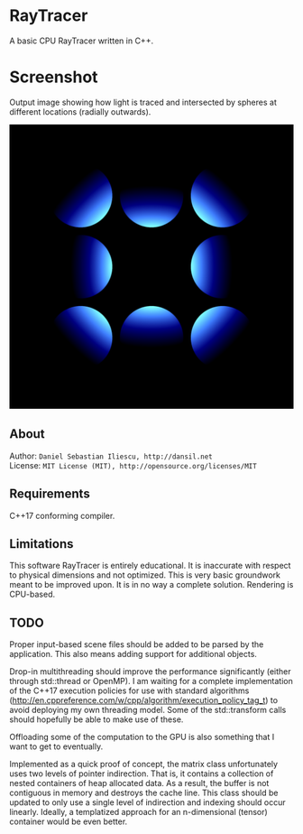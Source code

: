RayTracer
================

A basic CPU RayTracer written in C++.

Screenshot
================
Output image showing how light is traced and intersected by spheres at different locations (radially outwards).

![Output Screenshot](Resources/output.jpg)

About
------------------

Author: `Daniel Sebastian Iliescu, http://dansil.net`  
License: `MIT License (MIT), http://opensource.org/licenses/MIT`  

Requirements
------------------

C++17 conforming compiler.

Limitations
------------------

This software RayTracer is entirely educational. It is inaccurate with respect to physical dimensions and not optimized. This is very basic groundwork meant to be improved upon. It is in no way a complete solution. Rendering is CPU-based.

TODO
------------------
Proper input-based scene files should be added to be parsed by the application. This also means adding support for additional objects.

Drop-in multithreading should improve the performance significantly (either through std::thread or OpenMP). I am waiting for a complete implementation of the C++17 execution policies for use with standard algorithms (http://en.cppreference.com/w/cpp/algorithm/execution_policy_tag_t) to avoid deploying my own threading model. Some of the std::transform calls should hopefully be able to make use of these.

Offloading some of the computation to the GPU is also something that I want to get to eventually.

Implemented as a quick proof of concept, the matrix class unfortunately uses two levels of pointer indirection. That is, it contains a collection of nested containers of heap allocated data. As a result, the buffer is not contiguous in memory and destroys the cache line. This class should be updated to only use a single level of indirection and indexing should occur linearly. Ideally, a templatized approach for an n-dimensional (tensor) container would be even better.